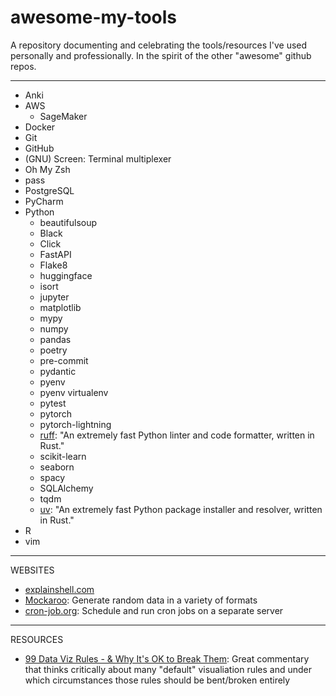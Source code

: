 # awesome-my-tools
A repository documenting and celebrating the tools/resources I've used personally and professionally. In the spirit of the other "awesome" github repos.

---
- Anki
- AWS
    - SageMaker
- Docker
- Git
- GitHub
- (GNU) Screen: Terminal multiplexer
- Oh My Zsh
- pass
- PostgreSQL
- PyCharm
- Python
    - beautifulsoup
    - Black
    - Click
    - FastAPI
    - Flake8
    - huggingface
    - isort
    - jupyter
    - matplotlib
    - mypy
    - numpy
    - pandas
    - poetry
    - pre-commit
    - pydantic
    - pyenv
    - pyenv virtualenv
    - pytest
    - pytorch
    - pytorch-lightning
    - [ruff](https://docs.astral.sh/ruff/): "An extremely fast Python linter and code formatter, written in Rust."
    - scikit-learn
    - seaborn
    - spacy
    - SQLAlchemy
    - tqdm
    - [uv](https://github.com/astral-sh/uv): "An extremely fast Python package installer and resolver, written in Rust."
- R
- vim

---
WEBSITES
- [explainshell.com](https://explainshell.com/)
- [Mockaroo](https://www.mockaroo.com/): Generate random data in a variety of formats
- [cron-job.org](https://cron-job.org/): Schedule and run cron jobs on a separate server

---

RESOURCES
- [99 Data Viz Rules - & Why It's OK to Break Them](https://www.addtwodigital.com/blog): Great commentary that thinks critically about many "default" visualiation rules and under which circumstances those rules should be bent/broken entirely
